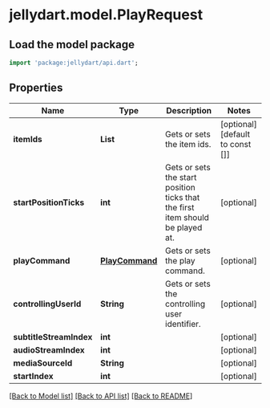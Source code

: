 # jellydart.model.PlayRequest

## Load the model package
```dart
import 'package:jellydart/api.dart';
```

## Properties
Name | Type | Description | Notes
------------ | ------------- | ------------- | -------------
**itemIds** | **List<String>** | Gets or sets the item ids. | [optional] [default to const []]
**startPositionTicks** | **int** | Gets or sets the start position ticks that the first item should be played at. | [optional] 
**playCommand** | [**PlayCommand**](PlayCommand.md) | Gets or sets the play command. | [optional] 
**controllingUserId** | **String** | Gets or sets the controlling user identifier. | [optional] 
**subtitleStreamIndex** | **int** |  | [optional] 
**audioStreamIndex** | **int** |  | [optional] 
**mediaSourceId** | **String** |  | [optional] 
**startIndex** | **int** |  | [optional] 

[[Back to Model list]](../README.md#documentation-for-models) [[Back to API list]](../README.md#documentation-for-api-endpoints) [[Back to README]](../README.md)


